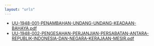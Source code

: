 ```yaml
---
layout: "urls"
---
```

* [UU-1948-001-PENAMBAHAN-UNDANG-UNDANG-KEADAAN-BAHAYA.pdf](UU-1948-001-PENAMBAHAN-UNDANG-UNDANG-KEADAAN-BAHAYA.pdf)
* [UU-1948-002-PENGESAHAN-PERJANJIAN-PERSABATAN-ANTARA-REPUBLIK-INDONESIA-DAN-NEGARA-KERAJAAN-MESIR.pdf](UU-1948-002-PENGESAHAN-PERJANJIAN-PERSABATAN-ANTARA-REPUBLIK-INDONESIA-DAN-NEGARA-KERAJAAN-MESIR.pdf)
